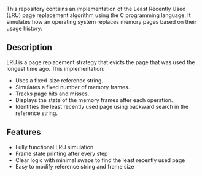 This repository contains an implementation of the Least Recently Used (LRU) page replacement algorithm using the C programming language. It simulates how an operating system replaces memory pages based on their usage history.

## Description

LRU is a page replacement strategy that evicts the page that was used the longest time ago. This implementation:
- Uses a fixed-size reference string.
- Simulates a fixed number of memory frames.
- Tracks page hits and misses.
- Displays the state of the memory frames after each operation.
- Identifies the least recently used page using backward search in the reference string.

## Features

- Fully functional LRU simulation
- Frame state printing after every step
- Clear logic with minimal swaps to find the least recently used page
- Easy to modify reference string and frame size

